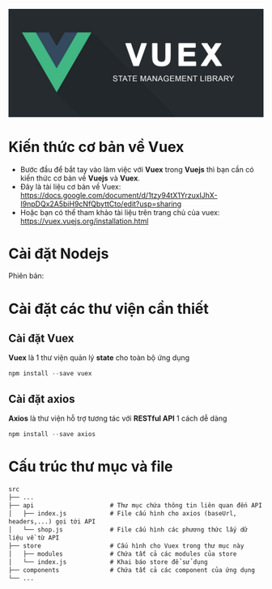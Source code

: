 ![Vuex-state-management-library](https://github.com/uit2712/vue-store/blob/images/images/vuex.jpeg)
# Kiến thức cơ bản về Vuex
- Bước đầu để bắt tay vào làm việc với __Vuex__ trong __Vuejs__ thì bạn cần có kiến thức cơ bản về __Vuejs__ và __Vuex__.
- Đây là tài liệu cơ bản về Vuex: https://docs.google.com/document/d/1tzy94tX1YrzuxlJhX-I9npDQx2A5biH9cNfQbyttCto/edit?usp=sharing
- Hoặc bạn có thể tham khảo tài liệu trên trang chủ của vuex: https://vuex.vuejs.org/installation.html
# Cài đặt Nodejs
Phiên bản: 
# Cài đặt các thư viện cần thiết
## Cài đặt Vuex
__Vuex__ là 1 thư viện quản lý __state__ cho toàn bộ ứng dụng
```javascript
npm install --save vuex
```
## Cài đặt axios
__Axios__ là thư viện hỗ trợ tương tác với __RESTful API__ 1 cách dễ dàng
```javascript
npm install --save axios
```
# Cấu trúc thư mục và file
    src
    ├── ...
    ├── api                     # Thư mục chứa thông tin liên quan đến API                
    │   ├── index.js            # File cấu hình cho axios (baseUrl, headers,...) gọi tới API
    │   └── shop.js             # File cấu hình các phương thức lấy dữ liệu về từ API
    ├── store                   # Cấu hình cho Vuex trong thư mục này
    │   ├── modules             # Chứa tất cả các modules của store
    │   └── index.js            # Khai báo store để sử dụng
    ├── components              # Chứa tất cả các component của ứng dụng
    └── ...

